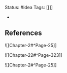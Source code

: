 Status: #idea
Tags: [[]]

* 

## References

![[Chapter-2#^Page-25]]

![[Chapter-22#^Page-323]]

![[Chapter-2#^Page-25]]
